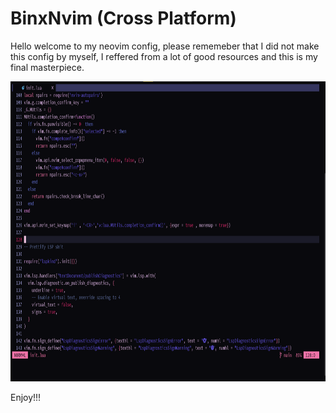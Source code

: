 # BinxNvim (Cross Platform)
Hello welcome to my neovim config, please rememeber that I did not make this config by myself, I reffered from a lot of good resources and this is my final masterpiece.

<p align="center">
  <img src="/BinxNvim.png" height="480" />
</p>

Enjoy!!!
